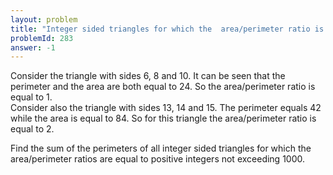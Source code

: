 ```yaml
---
layout: problem
title: "Integer sided triangles for which the  area/perimeter ratio is integral"
problemId: 283
answer: -1
---
```

 Consider the triangle with sides 6, 8 and 10. It can be seen that the perimeter and the area are both equal to 24. So the area/perimeter ratio is equal to 1.  
 Consider also the triangle with sides 13, 14 and 15. The perimeter equals 42 while the area is equal to 84. So for this triangle the area/perimeter ratio is equal to 2.

 Find the sum of the perimeters of all integer sided triangles for which the area/perimeter ratios are equal to positive integers not exceeding 1000.